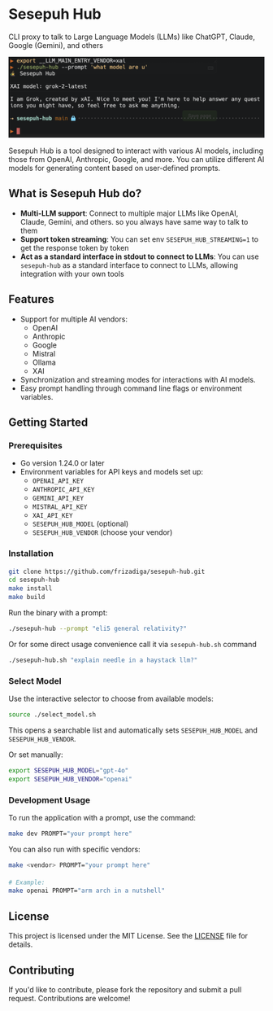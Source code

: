 # Sesepuh Hub
CLI proxy to talk to Large Language Models (LLMs) like ChatGPT, Claude, Google (Gemini), and others

![screenshot](./.assets/0.png)

Sesepuh Hub is a tool designed to interact with various AI models, including those from OpenAI, Anthropic, Google, and more. You can utilize different AI models for generating content based on user-defined prompts.

## What is Sesepuh Hub do?
- **Multi-LLM support**: Connect to multiple major LLMs like OpenAI, Claude, Gemini, and others. so you always have same way to talk to them
- **Support token streaming**: You can set env `SESEPUH_HUB_STREAMING=1` to get the response token by token
- **Act as a standard interface in stdout to connect to LLMs**: You can use `sesepuh-hub` as a standard interface to connect to LLMs, allowing integration with your own tools

## Features
- Support for multiple AI vendors:
  - OpenAI
  - Anthropic
  - Google
  - Mistral
  - Ollama
  - XAI
- Synchronization and streaming modes for interactions with AI models.
- Easy prompt handling through command line flags or environment variables.

## Getting Started

### Prerequisites
- Go version 1.24.0 or later
- Environment variables for API keys and models set up:
  - `OPENAI_API_KEY`
  - `ANTHROPIC_API_KEY`
  - `GEMINI_API_KEY`
  - `MISTRAL_API_KEY`
  - `XAI_API_KEY`
  - `SESEPUH_HUB_MODEL` (optional)
  - `SESEPUH_HUB_VENDOR` (choose your vendor)

### Installation
```bash
git clone https://github.com/frizadiga/sesepuh-hub.git
cd sesepuh-hub
make install
make build
```

Run the binary with a prompt:
```bash
./sesepuh-hub --prompt "eli5 general relativity?"
```

Or for some direct usage convenience call it via `sesepuh-hub.sh` command
```bash
./sesepuh-hub.sh "explain needle in a haystack llm?"
```

### Select Model
Use the interactive selector to choose from available models:

```bash
source ./select_model.sh
```

This opens a searchable list and automatically sets `SESEPUH_HUB_MODEL` and `SESEPUH_HUB_VENDOR`.

Or set manually:
```bash
export SESEPUH_HUB_MODEL="gpt-4o"
export SESEPUH_HUB_VENDOR="openai"
```

### Development Usage
To run the application with a prompt, use the command:

```bash
make dev PROMPT="your prompt here"
```

You can also run with specific vendors:
```bash
make <vendor> PROMPT="your prompt here"

# Example:
make openai PROMPT="arm arch in a nutshell"
```

## License
This project is licensed under the MIT License. See the [LICENSE](LICENSE) file for details.

## Contributing
If you'd like to contribute, please fork the repository and submit a pull request. Contributions are welcome!
